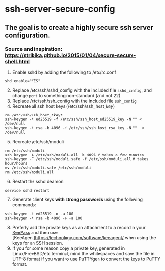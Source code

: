 # ssh-server-secure-config
## The goal is to create a highly secure ssh server configuration.

### Source and inspiration: https://stribika.github.io/2015/01/04/secure-secure-shell.html

1. Enable sshd by adding the following to /etc/rc.conf
```
shd_enable="YES"
```
2. Replace /etc/ssh/sshd_config with the included file `sshd_config`, and change `port` to something non-standard (and not 22)
3. Replace /etc/ssh/ssh_config with the included file `ssh_config`
4. Recreate all ssh host keys (/etc/ssh/ssh_host_*key*)
```
rm /etc/ssh/ssh_host_*key*
ssh-keygen -t ed25519 -f /etc/ssh/ssh_host_ed25519_key -N "" < /dev/null
ssh-keygen -t rsa -b 4096 -f /etc/ssh/ssh_host_rsa_key -N ""  < /dev/null
```
5. Recreate /etc/ssh/moduli
```
rm /etc/ssh/moduli
ssh-keygen -G /etc/ssh/moduli.all -b 4096 # takes a few minutes
ssh-keygen -T /etc/ssh/moduli.safe -f /etc/ssh/moduli.all # takes hour/hours
mv /etc/ssh/moduli.safe /etc/ssh/moduli
rm /etc/ssh/moduli.all
```
6. Restart the sshd deamon
```
service sshd restart
```
7. Generate client keys **with strong passwords** using the following commands:
```
ssh-keygen -t ed25519 -o -a 100
ssh-keygen -t rsa -b 4096 -o -a 100
```
8. Preferly add the private keys as an attachment to a record in your [KeePass](https://www.keepas.info) and then use [KeeAgent]https://lechnology.com/software/keeagent/ when using the keys for an SSH session.
9. If you for some reason copy a private key, generated in Linux/FreeBSD/etc terminal, mind the whitespaces and save the file in UTF-8 format if you want to use PuTTYgen to convert the keys to PuTTY format.
